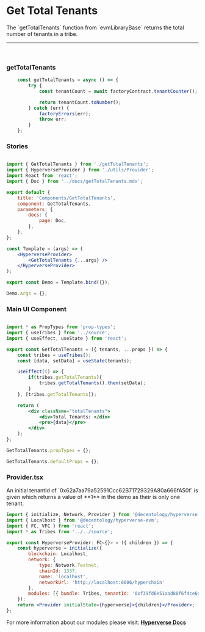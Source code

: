 # Get Total Tenants

<p> The `getTotalTenants` function from `evmLibraryBase` returns the total number of tenants in a tribe. </p>

---

<br>

### getTotalTenants

```jsx
	const getTotalTenants = async () => {
		try {
			const tenantCount = await factoryContract.tenantCounter();

			return tenantCount.toNumber();
		} catch (err) {
			factoryErrors(err);
			throw err;
		}
	};
```

### Stories

```jsx

import { GetTotalTenants } from './getTotalTenants';
import { HyperverseProvider } from './utils/Provider';
import React from 'react';
import { Doc } from '../docs/getTotalTenants.mdx';

export default {
	title: 'Components/GetTotalTenants',
	component: GetTotalTenants,
	parameters: {
		docs: {
			page: Doc,
		},
	},
};

const Template = (args) => (
	<HyperverseProvider>
		<GetTotalTenants {...args} />
	</HyperverseProvider>
);

export const Demo = Template.bind({});

Demo.args = {};

```

### Main UI Component

```jsx

import * as PropTypes from 'prop-types';
import { useTribes } from '../source';
import { useEffect, useState } from 'react';

export const GetTotalTenants = ({ tenants, ...props }) => {
	const tribes = useTribes();
	const [data, setData] = useState(tenants);

	useEffect(() => {
		if(tribes.getTotalTenants){
			tribes.getTotalTenants().then(setData);
		}
	}, [tribes.getTotalTenants]);

	return (
		<div className="totalTenants">
			<div>Total Tenants: </div>
			<pre>{data}</pre>
		</div>
	);
};

GetTotalTenants.propTypes = {};

GetTotalTenants.defaultProps = {};

```

### Provider.tsx

<p> An initial tenantId of `0x62a7aa79a52591Ccc62B71729329A80a666fA50f` is given which returns a value of **1** in the demo as their is only one tenant.</p>

```jsx
import { initialize, Network, Provider } from '@decentology/hyperverse';
import { Localhost } from '@decentology/hyperverse-evm';
import { FC, VFC } from 'react';
import * as Tribes from '../../source';

export const HyperverseProvider: FC<{}> = ({ children }) => {
	const hyperverse = initialize({
		blockchain: Localhost,
		network: {
			type: Network.Testnet,
			chainId: 1337,
			name: 'localhost',
			networkUrl: 'http://localhost:6006/hyperchain'
		},
		modules: [{ bundle: Tribes, tenantId: '0xf39fd6e51aad88f6f4ce6ab8827279cfffb92266' }]
	});
	return <Provider initialState={hyperverse}>{children}</Provider>;
};
```

For more information about our modules please visit: [**Hyperverse Docs**](docs.hyperverse.dev)
